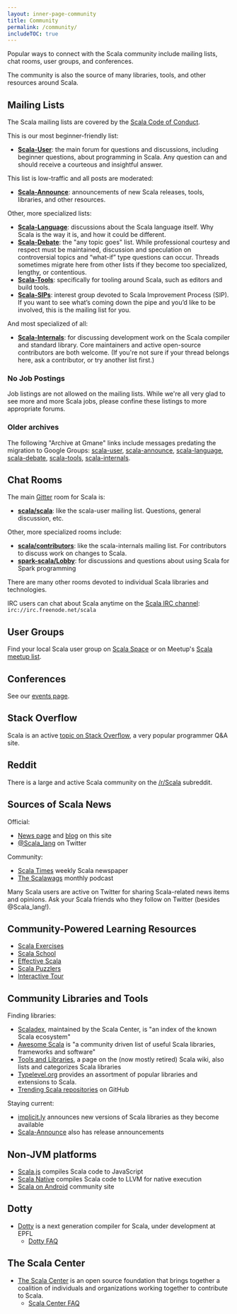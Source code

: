```yaml
---
layout: inner-page-community
title: Community
permalink: /community/
includeTOC: true
---
```


Popular ways to connect with the Scala community include mailing lists, chat rooms, user groups, and conferences.

The community is also the source of many libraries, tools, and other resources around Scala.


## Mailing Lists

The Scala mailing lists are covered by the [Scala Code of Conduct](../conduct.html).

This is our most beginner-friendly list:

 * **[Scala-User](http://groups.google.com/group/scala-user)**: the main forum for questions and discussions, including beginner questions, about programming in Scala. Any question can and should receive a courteous and insightful answer.

This list is low-traffic and all posts are moderated:

 * **[Scala-Announce](http://groups.google.com/group/scala-announce)**: announcements of new Scala releases, tools, libraries, and other resources.

Other, more specialized lists:

 * **[Scala-Language](http://groups.google.com/group/scala-language)**: discussions about the Scala language itself. Why Scala is the way it is, and how it could be different.
 * **[Scala-Debate](http://groups.google.com/group/scala-debate)**: the "any topic goes" list. While professional courtesy and respect must be maintained, discussion and speculation on controversial topics and “what-if” type questions can occur. Threads sometimes migrate here from other lists if they become too specialized, lengthy, or contentious.
 * **[Scala-Tools](http://groups.google.com/group/scala-tools)**: specifically for tooling around Scala, such as editors and build tools.
 * **[Scala-SIPs](http://groups.google.com/group/scala-sips)**: interest group devoted to Scala Improvement Process (SIP).  If you want to see what’s coming down the pipe and you’d like to be involved, this is the mailing list for you.

And most specialized of all:

 * **[Scala-Internals](http://groups.google.com/group/scala-internals)**: for discussing development work on the Scala compiler and standard library. Core maintainers and active open-source contributors are both welcome. (If you're not sure if your thread belongs here, ask a contributor, or try another list first.)

### No Job Postings

Job listings are not allowed on the mailing lists.  While we're all very glad to see more and more Scala jobs, please confine these listings to more appropriate forums.

### Older archives

The following "Archive at Gmane" links include messages predating the migration to Google Groups: [scala-user](http://dir.gmane.org/gmane.comp.lang.scala.user), [scala-announce](http://dir.gmane.org/gmane.comp.lang.scala.announce), [scala-language](http://dir.gmane.org/gmane.comp.lang.scala), [scala-debate](http://dir.gmane.org/gmane.comp.lang.scala.debate), [scala-tools](http://dir.gmane.org/gmane.comp.lang.scala.tools), [scala-internals](http://dir.gmane.org/gmane.comp.lang.scala.internals).

## Chat Rooms

The main [Gitter](https://gitter.im) room for Scala is:

* **[scala/scala](https://gitter.im/scala/scala)**: like the scala-user mailing list. Questions, general discussion, etc.

Other, more specialized rooms include:

* **[scala/contributors](https://gitter.im/scala/contributors)**: like the scala-internals mailing list. For contributors to discuss work on changes to Scala.
* **[spark-scala/Lobby](https://gitter.im/spark-scala/Lobby)**: for discussions and questions about using Scala for Spark programming

There are many other rooms devoted to individual Scala libraries and technologies.

IRC users can chat about Scala anytime on the [Scala IRC channel](http://webchat.freenode.net/?randomnick=1&channels=scala&prompt=1): `irc://irc.freenode.net/scala`

## User Groups

Find your local Scala user group on [Scala Space](http://scala.space/) or on Meetup's [Scala meetup list](http://scala.meetup.com/).

## Conferences

See our [events page](/events/).

## Stack Overflow

Scala is an active [topic on Stack Overflow](http://stackoverflow.com/questions/tagged/scala), a very popular programmer Q&A site.

## Reddit

There is a large and active Scala community on the [/r/Scala](http://reddit.com/r/scala) subreddit.

## Sources of Scala News

Official:

* [News page](http://www.scala-lang.org/news/) and [blog](http://www.scala-lang.org/blog/) on this site
* [@Scala_lang](https://twitter.com/scala_lang) on Twitter

Community:

* [Scala Times](http://scalatimes.com) weekly Scala newspaper
* [The Scalawags](http://scalawags.tv) monthly podcast

Many Scala users are active on Twitter for sharing Scala-related news
items and opinions.  Ask your Scala friends who they follow on Twitter
(besides @Scala_lang!).

## Community-Powered Learning Resources

* [Scala Exercises](http://scala-exercises.47deg.com/)
* [Scala School](http://twitter.github.com/scala_school/)
* [Effective Scala](http://twitter.github.com/effectivescala/)
* [Scala Puzzlers](http://scalapuzzlers.com/)
* [Interactive Tour](http://scalatutorials.com/tour)

## Community Libraries and Tools

Finding libraries:

* [Scaladex](https://index.scala-lang.org), maintained by the Scala Center, is "an index of the known Scala ecosystem"
* [Awesome Scala](https://github.com/lauris/awesome-scala) is "a community driven list of useful Scala libraries, frameworks and software"
* [Tools and Libraries](https://wiki.scala-lang.org/display/SW/Tools+and+Libraries), a page on the (now mostly retired) Scala wiki, also lists and categorizes Scala libraries
* [Typelevel.org](http://typelevel.org) provides an assortment of popular libraries and extensions to Scala.
* [Trending Scala repositories](https://github.com/trending?l=scala&since=monthly) on GitHub

Staying current:

* [implicit.ly](http://implicit.ly) announces new versions of Scala libraries as they become available
* [Scala-Announce](http://groups.google.com/group/scala-announce) also has release announcements

## Non-JVM platforms

* [Scala.js](https://www.scala-js.org) compiles Scala code to JavaScript
* [Scala Native](http://www.scala-native.org) compiles Scala code to LLVM for native execution
* [Scala on Android](http://scala-android.org) community site

## Dotty

* [Dotty](http://dotty.epfl.ch) is a next generation compiler for Scala, under development at EPFL
    * [Dotty FAQ](http://dotty.epfl.ch/#why-dotty)

## The Scala Center

* [The Scala Center](https://scala.epfl.ch/) is an open source foundation that brings together a coalition of individuals and organizations working together to contribute to Scala.
    * [Scala Center FAQ](https://scala.epfl.ch/faqs.html)
